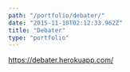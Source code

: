 ```yaml
---
path: "/portfolio/debater/"
date: "2015-11-10T02:12:33.962Z"
title: "Debater"
type: "portfolio"
---
```


<https://debater.herokuapp.com/>
